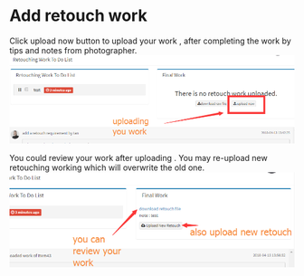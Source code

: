# Add retouch work

Click upload now button to upload your work , after completing the work by tips and notes from photographer.![](/assets/retoucher_uploading_work.png)

You could review your work after uploading . You may re-upload new retouching working which will overwrite the old one.![](/assets/download_retouch_or_new.png)

